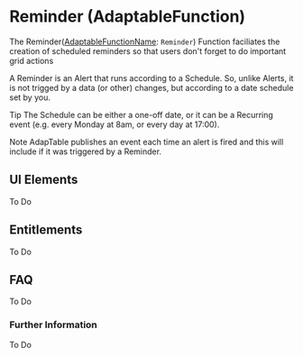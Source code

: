# Reminder (AdaptableFunction)

The Reminder([AdaptableFunctionName](https://api.adaptabletools.com/modules/_src_predefinedconfig_common_types_.html#adaptablefunctionname): `Reminder`) Function faciliates the creation of scheduled reminders so that users don't forget to do important grid actions

A Reminder is an Alert that runs according to a Schedule. So, unlike Alerts, it is not trigged by a data (or other) changes, but according to a date schedule set by you.

Tip
The Schedule can be either a one-off date, or it can be a Recurring event (e.g. every Monday at 8am, or every day at 17:00).

Note
AdapTable publishes an event each time an alert is fired and this will include if it was triggered by a Reminder.

## UI Elements
To Do

## Entitlements
To Do

## FAQ

To Do

### Further Information

To Do

